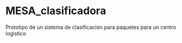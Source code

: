 # MESA_clasificadora

Prototipo de un sistema de clasificación para paquetes para un centro logistico 
